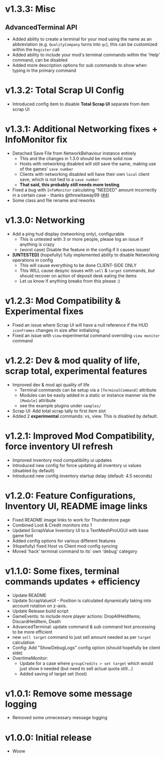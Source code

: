 # v1.3.3: Misc

## AdvancedTerminal API

- Added ability to create a terminal for your mod using the name as an abbreviation (e.g. `QualityCompany` turns into `qc`), this can be customized within the `Register` call
- Added ability to include your mod's terminal commands within the 'Help' command, can be disabled
- Added more description options for sub commands to show when typing in the primary command

# v1.3.2: Total Scrap UI Config

- Introduced config item to disable **Total Scrap UI** separate from item scrap UI

# v1.3.1: Additional Networking fixes + InfoMonitor fix

- Detached Save File from NetworkBehaviour instance entirely
  - This and the changes in 1.3.0 should be more solid now
  - Hosts with networking disabled will still save the same, making use of the games' `save number`
  - Clients with networking disabled will have their own `local` client save, which is not tied to a `save number`
  - **That said, this probably still needs more testing**
- Fixed a bug with `InfoMonitor` calculating "NEEDED" amount incorrectly in a certain case - thanks @throwitaway99 ([#4](https://github.com/remiX-/QualityCompany/issues/4#issuecomment-1940570052))
- Some class and file rename and reworks

# v1.3.0: Networking

- Add a ping hud display (networking only), configurable
  - This is untested with 3 or more people, please log an issue if anything is crazy
  - (worst case) Disable the feature in the config if it causes issues!
- **[UNTESTED]** (hopefully) fully implemented ability to disable Networking operations in config
  - This will cause everything to be done CLIENT-SIDE ONLY
  - This WILL cause desync issues with `sell` & `target` commands, *but* should recover on action of deposit desk eating the items
  - Let us know if anything breaks from this please :)

# v1.2.3: Mod Compatibility & Experimental fixes

- Fixed an issue where Scrap UI will have a null reference if the HUD `iconFrames` changes in size after initializing
- Fixed an issue with `view` experimental command overriding `view monitor` command

# v1.2.2: Dev & mod quality of life, scrap total, experimental features

- Improved dev & mod api quality of life
  - Terminal commands can be setup via a `[TerminalCommand]` attribute
  - Modules can be easily added in a static or instance manner via the `[Module]` attribute
  - see the example plugins under `samples/`
- Scrap UI: Add total scrap tally to first item slot
- Added 2 **experimental** commands: vs, view. This is disabled by default.

# v1.2.1: Improved Mod Compatibility, force inventory UI refresh

- Improved inventory mod compatibility ui updates
- Introduced new config for force updating all inventory ui values (disabled by default)
- Introduced new config inventory startup delay (default: 4.5 seconds)

# v1.2.0: Feature Configurations, Inventory UI, README image links

- Fixed README image links to work for Thunderstore page
- Combined Loot & Credit monitors into 1
- Updated ScrapValue Inventory UI to a TextMeshProUGUI with base game font
- Added config options for various different features
- (Hopefully) fixed Host vs Client mod config syncing
- Moved 'hack' terminal command to its' own 'debug' category

# v1.1.0: Some fixes, terminal commands updates + efficiency

- Update README
- Update ScrapValueUI - Position is calculated dynamically taking into account rotation on z-axis.
- Update Release build script
- GameEvents: to include more player actions: DropAllHeldItems, DiscardHeldItem, Death
- AdvancedTerminal: update command & sub command text processing to be more efficient
- new `sell target` command to just sell amount needed as per `target` calculation
- Config: Add "ShowDebugLogs" config option (should hopefully be client side)
- OvertimeMonitor:
  - Update for a case where `groupCredits > set target` which would just show `0` needed (but need to sell actual quota still...)
  - Added saving of target set (host)

# v1.0.1: Remove some message logging

- Removed some unnecessary message logging

# v1.0.0: Initial release

- Woow
